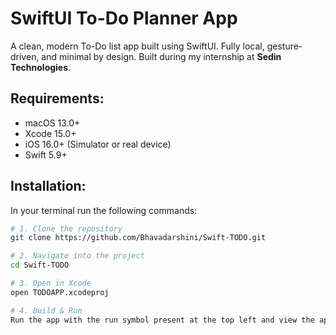 # SwiftUI To-Do Planner App

A clean, modern To-Do list app built using SwiftUI. Fully local, gesture-driven, and minimal by design. Built during my internship at **Sedin Technologies**.


## Requirements:

- macOS 13.0+
- Xcode 15.0+
- iOS 16.0+ (Simulator or real device)
- Swift 5.9+


## Installation:

In your terminal run the following commands:

```bash
# 1. Clone the repository
git clone https://github.com/Bhavadarshini/Swift-TODO.git

# 2. Navigate into the project
cd Swift-TODO

# 3. Open in Xcode
open TODOAPP.xcodeproj

# 4. Build & Run
Run the app with the run symbol present at the top left and view the app in stimulator or your device.

